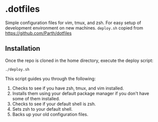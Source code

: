 # .dotfiles
Simple configuration files for vim, tmux, and zsh. For easy setup of development environment on new machines.
`deploy.sh` copied from https://github.com/Parth/dotfiles

## Installation

Once the repo is cloned in the home directory, execute the deploy script:
```
./deploy.sh
```

This script guides you through the following:

1. Checks to see if you have zsh, tmux, and vim installed. 
2. Installs them using your default package manager if you don't have some of them installed.
3. Checks to see if your default shell is zsh.
4. Sets zsh to your default shell.
5. Backs up your old configuration files.

